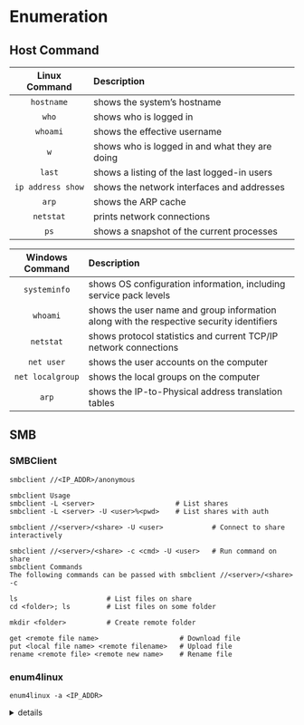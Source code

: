 # Enumeration
## Host Command  
|Linux Command|Description|
|:----:|:----|
|`hostname`|shows the system’s hostname|
|`who`|shows who is logged in|
|`whoami`|shows the effective username|
|`w`|shows who is logged in and what they are doing|
|`last`|shows a listing of the last logged-in users|
|`ip address show`|shows the network interfaces and addresses|
|`arp`|shows the ARP cache|
|`netstat`|prints network connections|
|`ps`|shows a snapshot of the current processes|


|Windows Command|Description|
|:----:|:----|
|`systeminfo`|shows OS configuration information, including service pack levels|
|`whoami`|shows the user name and group information along with the respective security identifiers|
|`netstat`|shows protocol statistics and current TCP/IP network connections|
|`net user`|shows the user accounts on the computer|
|`net localgroup`|shows the local groups on the computer|
|`arp`|shows the IP-to-Physical address translation tables|

## SMB
### SMBClient
`smbclient //<IP_ADDR>/anonymous`  
```
smbclient Usage
smbclient -L <server>                    # List shares
smbclient -L <server> -U <user>%<pwd>    # List shares with auth

smbclient //<server>/<share> -U <user>            # Connect to share interactively

smbclient //<server>/<share> -c <cmd> -U <user>   # Run command on share
smbclient Commands
The following commands can be passed with smbclient //<server>/<share> -c

ls                      # List files on share
cd <folder>; ls         # List files on some folder

mkdir <folder>          # Create remote folder

get <remote file name>                    # Download file
put <local file name> <remote filename>   # Upload file
rename <remote file> <remote new name>    # Rename file
```
### enum4linux
```
enum4linux -a <IP_ADDR>
```  
<details>
<summary>details</summary>  

```
┌──(kali㉿kali)-[~]
└─$ enum4linux 10.10.215.115
Starting enum4linux v0.9.1 ( http://labs.portcullis.co.uk/application/enum4linux/ ) on Wed Jul 26 11:22:29 2023

 =========================================( Target Information )=========================================

Target ........... 10.10.215.115
RID Range ........ 500-550,1000-1050
Username ......... ''
Password ......... ''
Known Usernames .. administrator, guest, krbtgt, domain admins, root, bin, none

~ ~ ~ ~ ~ ~ ~ ~
~ ~ ~ ~ ~ ~ ~ ~

==================( Users on 10.10.215.115 via RID cycling (RIDS: 500-550,1000-1050) )==================


[I] Found new SID: 
S-1-22-1

[I] Found new SID: 
S-1-5-32

[I] Found new SID: 
S-1-5-32

[I] Found new SID: 
S-1-5-32

[I] Found new SID: 
S-1-5-32

[+] Enumerating users using SID S-1-5-21-2853212168-2008227510-3551253869 and logon username '', password ''

S-1-5-21-2853212168-2008227510-3551253869-501 BASIC2\nobody (Local User)
S-1-5-21-2853212168-2008227510-3551253869-513 BASIC2\None (Domain Group)

[+] Enumerating users using SID S-1-22-1 and logon username '', password ''

S-1-22-1-1000 Unix User\kay (Local User)
S-1-22-1-1001 Unix User\jan (Local User)

[+] Enumerating users using SID S-1-5-32 and logon username '', password ''

S-1-5-32-544 BUILTIN\Administrators (Local Group)
S-1-5-32-545 BUILTIN\Users (Local Group)
S-1-5-32-546 BUILTIN\Guests (Local Group)
S-1-5-32-547 BUILTIN\Power Users (Local Group)
S-1-5-32-548 BUILTIN\Account Operators (Local Group)
S-1-5-32-549 BUILTIN\Server Operators (Local Group)
S-1-5-32-550 BUILTIN\Print Operators (Local Group)

```
</details>